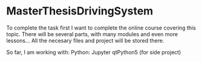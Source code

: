 # MasterThesisDrivingSystem

To complete the task first I want to complete the online course covering this topic. 
There will be several parts, with many modules and even more lessons... 
All the necesary files and project will be stored there. 

So far, I am working with:
Python: Jupyter
        qtPython5 (for side project)
